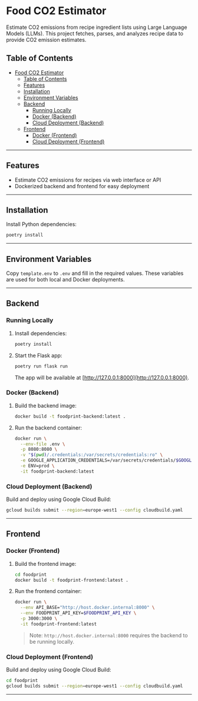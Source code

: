 # Food CO2 Estimator

Estimate CO2 emissions from recipe ingredient lists using Large Language Models (LLMs). This project fetches, parses, and analyzes recipe data to provide CO2 emission estimates.

## Table of Contents

- [Food CO2 Estimator](#food-co2-estimator)
  - [Table of Contents](#table-of-contents)
  - [Features](#features)
  - [Installation](#installation)
  - [Environment Variables](#environment-variables)
  - [Backend](#backend)
    - [Running Locally](#running-locally)
    - [Docker (Backend)](#docker-backend)
    - [Cloud Deployment (Backend)](#cloud-deployment-backend)
  - [Frontend](#frontend)
    - [Docker (Frontend)](#docker-frontend)
    - [Cloud Deployment (Frontend)](#cloud-deployment-frontend)

---

## Features

- Estimate CO2 emissions for recipes via web interface or API
- Dockerized backend and frontend for easy deployment

---

## Installation

Install Python dependencies:

```bash
poetry install
```

---

## Environment Variables

Copy `template.env` to `.env` and fill in the required values. These variables are used for both local and Docker deployments.

---

## Backend

### Running Locally

1. Install dependencies:
    ```bash
    poetry install
    ```
2. Start the Flask app:
    ```bash
    poetry run flask run
    ```
   The app will be available at [http://127.0.0.1:8000](http://127.0.0.1:8000).

### Docker (Backend)

1. Build the backend image:
    ```bash
    docker build -t foodprint-backend:latest .
    ```
2. Run the backend container:
    ```bash
    docker run \
      --env-file .env \
      -p 8080:8080 \
      -v "$(pwd)/.credentials:/var/secrets/credentials:ro" \
      -e GOOGLE_APPLICATION_CREDENTIALS=/var/secrets/credentials/$GOOGLE_APPLICATION_CREDENTIALS_FILENAME \
      -e ENV=prod \
      -it foodprint-backend:latest
    ```

### Cloud Deployment (Backend)

Build and deploy using Google Cloud Build:
```bash
gcloud builds submit --region=europe-west1 --config cloudbuild.yaml 
```

---

## Frontend

### Docker (Frontend)

1. Build the frontend image:
    ```bash
    cd foodprint
    docker build -t foodprint-frontend:latest .
    ```
2. Run the frontend container:
    ```bash
    docker run \
      --env API_BASE="http://host.docker.internal:8000" \
      --env FOODPRINT_API_KEY=$FOODPRINT_API_KEY \
      -p 3000:3000 \
      -it foodprint-frontend:latest
    ```
   > Note: `http://host.docker.internal:8000` requires the backend to be running locally.

### Cloud Deployment (Frontend)

Build and deploy using Google Cloud Build:
```bash
cd foodprint
gcloud builds submit --region=europe-west1 --config cloudbuild.yaml 
```

---




